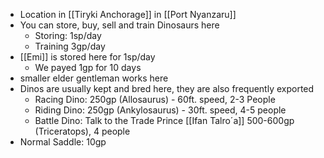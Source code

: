 - Location in [[Tiryki Anchorage]] in [[Port Nyanzaru]]
- You can store, buy, sell and train Dinosaurs here
	- Storing: 1sp/day
	- Training 3gp/day
- [[Emi]] is stored here for 1sp/day
	- We payed 1gp for 10 days
- smaller elder gentleman works here
- Dinos are usually kept and bred here, they are also frequently exported
	- Racing Dino: 250gp (Allosaurus) - 60ft. speed, 2-3 People
	- Riding Dino: 250gp (Ankylosaurus) - 30ft. speed, 4-5 people
	- Battle Dino: Talk to the Trade Prince [[Ifan Talro´a]] 500-600gp (Triceratops), 4 people
- Normal Saddle: 10gp